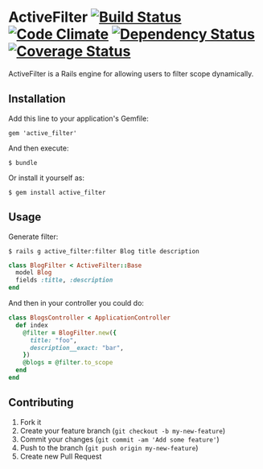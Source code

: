 # ActiveFilter [![Build Status](https://travis-ci.org/tnakamura/active_filter.png?branch=master)](https://travis-ci.org/tnakamura/active_filter) [![Code Climate](https://codeclimate.com/github/tnakamura/active_filter.png)](https://codeclimate.com/github/tnakamura/active_filter) [![Dependency Status](https://gemnasium.com/tnakamura/active_filter.png)](https://gemnasium.com/tnakamura/active_filter) [![Coverage Status](https://coveralls.io/repos/tnakamura/active_filter/badge.png?branch=master)](https://coveralls.io/r/tnakamura/active_filter)

ActiveFilter is a Rails engine for allowing users to filter scope dynamically.

## Installation

Add this line to your application's Gemfile:

    gem 'active_filter'

And then execute:

    $ bundle

Or install it yourself as:

    $ gem install active_filter 

## Usage

Generate filter:

    $ rails g active_filter:filter Blog title description

```ruby
class BlogFilter < ActiveFilter::Base
  model Blog
  fields :title, :description
end
```

And then in your controller you could do:

```ruby
class BlogsController < ApplicationController
  def index
    @filter = BlogFilter.new({
      title: "foo",
      description__exact: "bar",
    })
    @blogs = @filter.to_scope
  end
end
```

## Contributing

1. Fork it
2. Create your feature branch (`git checkout -b my-new-feature`)
3. Commit your changes (`git commit -am 'Add some feature'`)
4. Push to the branch (`git push origin my-new-feature`)
5. Create new Pull Request

